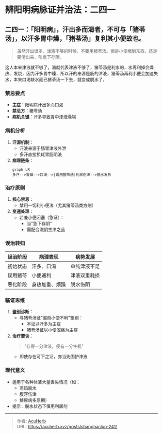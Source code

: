 # 辨阳明病脉证并治法：二四一


## 二四一：「阳明病」，汗出多而渴者，不可与「猪苓汤」，以汗多胃中燥，「猪苓汤」复利其小便故也。

<!--more-->

> 虽然汗出很多，津液不够的时候，不要用猪苓汤。但是小便堵到东西，还是要清出来，叫急下存阴。

这人本来津液就不够了，渴就代表津液不够了，猪苓汤是利水的，水再利掉会燥热、发烧，因为汗多胃中燥，所以汗的来源是肠的津液，猪苓汤再利小便会加速失水，本来口渴缺水而已猪苓汤一下去，就变成脱水了。

### 禁忌要点
- **主症**：阳明病汗出多而口渴
- **禁忌方**：猪苓汤
- **病机关键**：汗多导致胃中津液燥竭

### 病机分析
1. **汗源机制**：
   - 汗液来源于肠胃津液外泄
   - 多汗直接损耗胃肠阴液
2. **病理链条**：
   ```mermaid
   graph LR
   多汗-->胃燥-->口渴-->|误用猪苓汤|利尿伤津-->脱水发热
   ```

### 治疗原则
1. **核心禁忌**：
   - 禁用一切利小便法（尤其猪苓汤类方剂）
2. **变通处理**：
   - 若兼小便闭塞（急证）：
     * 当"急下存阴"
     * 需配合滋阴生津之品

### 误治转归
| 误治阶段 | 病理表现           | 病势发展         |
|----------|--------------------|------------------|
| 初始状态 | 汗多、口渴         | 单纯津液不足     |
| 误用猪苓 | 小便通利           | 津液双重耗损     |
| 恶化阶段 | 身热加重、烦躁     | 脱水伤阴         |

### 临证思维
1. **鉴别诊断**：
   - 与猪苓汤证"渴而小便不利"鉴别：
     * 本证以汗多为主症
     * 猪苓汤证以小便涩痛为主症
2. **治疗要诀**：
   > "存得一分津液，便有一分生机"
   - 即使存在可下之证，亦当先固护津液

### 现代意义
- 适用于各种体液大量丢失情况（如：
  - 高热脱水
  - 腹泻伤津
  - 糖尿病多尿期）
- 提示：脱水状态下慎用利尿剂

---

> 作者: [AcuHerb](https://acuherb.xyz)  
> URL: https://acuherb.xyz/posts/shanghanlun-241/  

